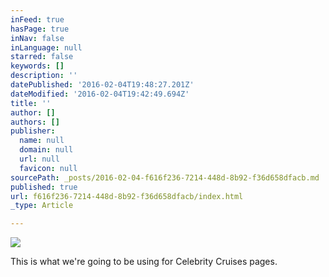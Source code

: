 ```yaml
---
inFeed: true
hasPage: true
inNav: false
inLanguage: null
starred: false
keywords: []
description: ''
datePublished: '2016-02-04T19:48:27.201Z'
dateModified: '2016-02-04T19:42:49.694Z'
title: ''
author: []
authors: []
publisher:
  name: null
  domain: null
  url: null
  favicon: null
sourcePath: _posts/2016-02-04-f616f236-7214-448d-8b92-f36d658dfacb.md
published: true
url: f616f236-7214-448d-8b92-f36d658dfacb/index.html
_type: Article

---
```

![](https://the-grid-user-content.s3-us-west-2.amazonaws.com/eb44f0c1-c094-44bb-9aab-285a6b928d62.jpg)

This is what we're going to be using for Celebrity Cruises pages.